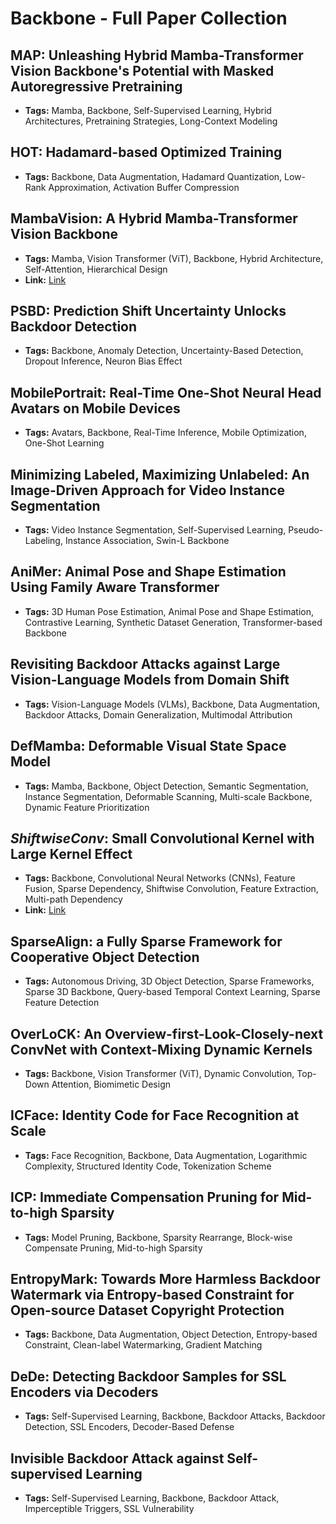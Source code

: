 # **Backbone - Full Paper Collection**

## MAP: Unleashing Hybrid Mamba-Transformer Vision Backbone's Potential with Masked Autoregressive Pretraining
- **Tags:** Mamba, Backbone, Self-Supervised Learning, Hybrid Architectures, Pretraining Strategies, Long-Context Modeling
## HOT: Hadamard-based Optimized Training
- **Tags:** Backbone, Data Augmentation, Hadamard Quantization, Low-Rank Approximation, Activation Buffer Compression
## MambaVision: A Hybrid Mamba-Transformer Vision Backbone
- **Tags:** Mamba, Vision Transformer (ViT), Backbone, Hybrid Architecture, Self-Attention, Hierarchical Design
- **Link:** [Link](https://github.com/NVlabs/MambaVision)

## PSBD: Prediction Shift Uncertainty Unlocks Backdoor Detection
- **Tags:** Backbone, Anomaly Detection, Uncertainty-Based Detection, Dropout Inference, Neuron Bias Effect
## MobilePortrait: Real-Time One-Shot Neural Head Avatars on Mobile Devices
- **Tags:** Avatars, Backbone, Real-Time Inference, Mobile Optimization, One-Shot Learning
## Minimizing Labeled, Maximizing Unlabeled: An Image-Driven Approach for Video Instance Segmentation
- **Tags:** Video Instance Segmentation, Self-Supervised Learning, Pseudo-Labeling, Instance Association, Swin-L Backbone
## AniMer: Animal Pose and Shape Estimation Using Family Aware Transformer
- **Tags:** 3D Human Pose Estimation, Animal Pose and Shape Estimation, Contrastive Learning, Synthetic Dataset Generation, Transformer-based Backbone
## Revisiting Backdoor Attacks against Large Vision-Language Models from Domain Shift
- **Tags:** Vision-Language Models (VLMs), Backbone, Data Augmentation, Backdoor Attacks, Domain Generalization, Multimodal Attribution
## DefMamba: Deformable Visual State Space Model
- **Tags:** Mamba, Backbone, Object Detection, Semantic Segmentation, Instance Segmentation, Deformable Scanning, Multi-scale Backbone, Dynamic Feature Prioritization
## $ShiftwiseConv$: Small Convolutional Kernel with Large Kernel Effect
- **Tags:** Backbone, Convolutional Neural Networks (CNNs), Feature Fusion, Sparse Dependency, Shiftwise Convolution, Feature Extraction, Multi-path Dependency
- **Link:** [Link](https://anonymous.4open.science/r/shift-wiseConv-8978)

## SparseAlign: a Fully Sparse Framework for Cooperative Object Detection
- **Tags:** Autonomous Driving, 3D Object Detection, Sparse Frameworks, Sparse 3D Backbone, Query-based Temporal Context Learning, Sparse Feature Detection
## OverLoCK: An Overview-first-Look-Closely-next ConvNet with Context-Mixing Dynamic Kernels
- **Tags:** Backbone, Vision Transformer (ViT), Dynamic Convolution, Top-Down Attention, Biomimetic Design
## ICFace: Identity Code for Face Recognition at Scale
- **Tags:** Face Recognition, Backbone, Data Augmentation, Logarithmic Complexity, Structured Identity Code, Tokenization Scheme
## ICP: Immediate Compensation Pruning for Mid-to-high Sparsity
- **Tags:** Model Pruning, Backbone, Sparsity Rearrange, Block-wise Compensate Pruning, Mid-to-high Sparsity
## EntropyMark: Towards More Harmless Backdoor Watermark via Entropy-based Constraint for Open-source Dataset Copyright Protection
- **Tags:** Backbone, Data Augmentation, Object Detection, Entropy-based Constraint, Clean-label Watermarking, Gradient Matching
## DeDe: Detecting Backdoor Samples for SSL Encoders via Decoders
- **Tags:** Self-Supervised Learning, Backbone, Backdoor Attacks, Backdoor Detection, SSL Encoders, Decoder-Based Defense
## Invisible Backdoor Attack against Self-supervised Learning
- **Tags:** Self-Supervised Learning, Backbone, Backdoor Attack, Imperceptible Triggers, SSL Vulnerability
